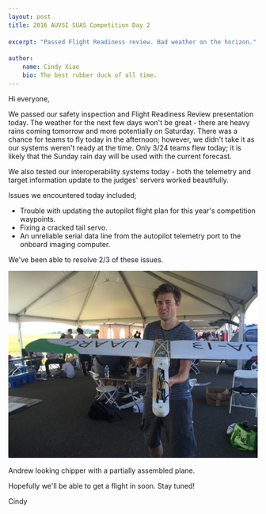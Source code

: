 ```yaml
---
layout: post
title: 2016 AUVSI SUAS Competition Day 2

excerpt: "Passed Flight Readiness review. Bad weather on the horizon."

author:
    name: Cindy Xiao
    bio: The best rubber duck of all time.
---
```


Hi everyone,

We passed our safety inspection and Flight Readiness Review presentation today. The weather for the next few days won't be great - there are heavy rains coming tomorrow and more potentially on Saturday.
There was a chance for teams to fly today in the afternoon; however, we didn't take it as our systems weren't ready at the time. 
Only 3/24 teams flew today; it is likely that the Sunday rain day will be used with the current forecast.

We also tested our interoperability systems today - both the telemetry and target information update to the judges' servers worked beautifully.

Issues we encountered today included;

* Trouble with updating the autopilot flight plan for this year's competition waypoints.
* Fixing a cracked tail servo.
* An unreliable serial data line from the autopilot telemetry port to the onboard imaging computer.

We've been able to resolve 2/3 of these issues.

<div class="full zoomable"><img src="/assets/images/auvsi2016/andrew-plane.JPG"></div>

Andrew looking chipper with a partially assembled plane.

Hopefully we'll be able to get a flight in soon. Stay tuned!

Cindy
